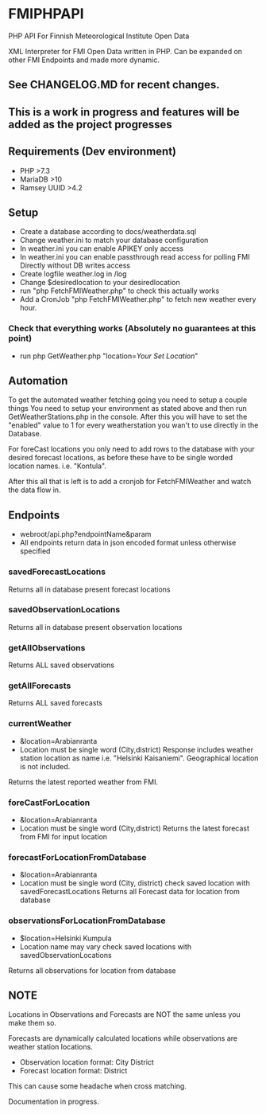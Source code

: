 # FMIPHPAPI

PHP API For Finnish Meteorological Institute Open Data

XML Interpreter for FMI Open Data written in PHP. Can be expanded on other FMI Endpoints and made more dynamic.

## See CHANGELOG.MD for recent changes.

## This is a work in progress and features will be added as the project progresses

## Requirements (Dev environment)

* PHP >7.3
* MariaDB >10
* Ramsey UUID >4.2

## Setup

* Create a database according to docs/weatherdata.sql
* Change weather.ini to match your database configuration
* In weather.ini you can enable APIKEY only access
* In weather.ini you can enable passthrough read access for polling FMI Directly without DB writes access
* Create logfile weather.log in /log
* Change $desiredlocation to your desiredlocation
* run "php FetchFMIWeather.php" to check this actually works
* Add a CronJob "php FetchFMIWeather.php" to fetch new weather every hour.

### Check that everything works (Absolutely no guarantees at this point)

* run php GetWeather.php "location=*Your Set Location*"

## Automation

To get the automated weather fetching going you need to setup a couple things You need to setup your environment as stated above and then run
GetWeatherStations.php in the console. After this you will have to set the "enabled" value to 1 for every weatherstation you wan't to use directly in the
Database.

For foreCast locations you only need to add rows to the database with your desired forecast locations, as before these have to be single worded location names.
i.e. "Kontula".

After this all that is left is to add a cronjob for FetchFMIWeather and watch the data flow in.

## Endpoints

* webroot/api.php?endpointName&param
* All endpoints return data in json encoded format unless otherwise specified

### savedForecastLocations

Returns all in database present forecast locations

### savedObservationLocations

Returns all in database present observation locations

### getAllObservations

Returns ALL saved observations

### getAllForecasts

Returns ALL saved forecasts

### currentWeather

* &location=Arabianranta
* Location must be single word (City,district)
  Response includes weather station location as name i.e. "Helsinki Kaisaniemi". Geographical location is not included.

Returns the latest reported weather from FMI.

### foreCastForLocation

* &location=Arabianranta
* Location must be single word (City,district)
  Returns the latest forecast from FMI for input location

### forecastForLocationFromDatabase

* &location=Arabianranta
* Location must be single word (City, district) check saved location with savedForecastLocations Returns all Forecast data for location from database

### observationsForLocationFromDatabase

* $location=Helsinki Kumpula
* Location name may vary check saved locations with savedObservationLocations

Returns all observations for location from database

## NOTE

Locations in Observations and Forecasts are NOT the same unless you make them so.

Forecasts are dynamically calculated locations while observations are weather station locations.

* Observation location format: City District
* Forecast location format: District

This can cause some headache when cross matching.

Documentation in progress. 
